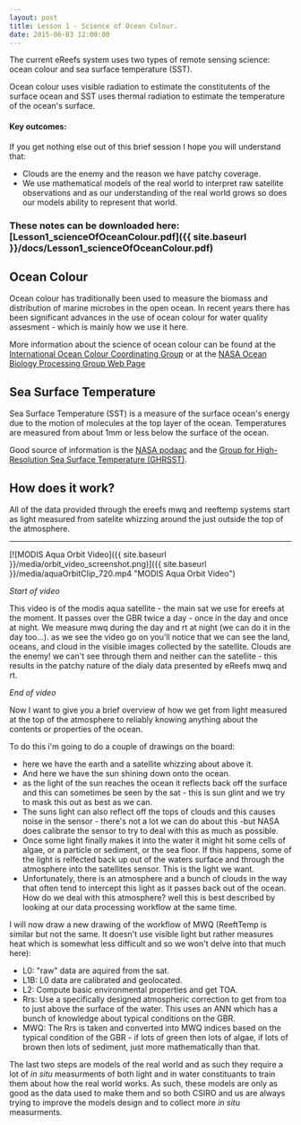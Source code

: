 ```yaml
---
layout: post
title: Lesson 1 - Science of Ocean Colour.
date: 2015-06-03 12:00:00
---
```


The current eReefs system uses two types of remote sensing science: ocean colour and sea surface temperature (SST).

Ocean colour uses visible radiation to estimate the constitutents of the surface ocean and SST uses thermal radiation to estimate the temperature of the ocean's surface.

#### Key outcomes:
If you get nothing else out of this brief session I hope you will understand that:

- Clouds are the enemy and the reason we have patchy coverage.
- We use mathematical models of the real world to interpret raw satellite observations and as our understanding of the real world grows so does our models ability to represent that world.

### These notes can be downloaded here: [Lesson1_scienceOfOceanColour.pdf]({{ site.baseurl }}/docs/Lesson1_scienceOfOceanColour.pdf)



## Ocean Colour
Ocean colour has traditionally been used to measure the biomass and distribution of marine microbes in the open ocean. In recent years there has been significant advances in the use of ocean colour for water quality assesment - which is mainly how we use it here.

More information about the science of ocean colour can be found at the [International Ocean Colour Coordinating Group](http://www.ioccg.org/ "IOCCG HomePage") or at the [NASA Ocean Biology Processing Group Web Page](http://oceancolor.gsfc.nasa.gov/cms/ "OceanColorWeb")

## Sea Surface Temperature
Sea Surface Temperature (SST) is a measure of the surface ocean's energy due to the motion of molecules at the top layer of the ocean. Temperatures are measured from about 1mm or less below the surface of the ocean.

Good source of information is the [NASA podaac](https://podaac.jpl.nasa.gov/SeaSurfaceTemperature "podaac sst site") and the [Group for High-Resolution Sea Surface Temperature (GHRSST)](https://www.ghrsst.org/ "GHRSST HomePage").

## How does it work?
All of the data provided through the ereefs mwq and reeftemp systems start as light measured from satelite whizzing around the just outside the top of the atmosphere.

---

[![MODIS Aqua Orbit Video]({{ site.baseurl }}/media/orbit_video_screenshot.png)]({{ site.baseurl }}/media/aquaOrbitClip_720.mp4 "MODIS Aqua Orbit Video")


*Start of video*

This video is of the modis aqua satellite - the main sat we use for ereefs at the moment. It passes over the GBR twice a day - once in the day and once at night. We measure mwq during the day and rt at night (we can do it in the day too...). as we see the video go on you'll notice that we can see the land, oceans, and cloud in the visible images collected by the satellite. Clouds are the enemy! we can't see through them and neither can the satellite - this results in the patchy nature of the dialy data presented by eReefs mwq and rt.

*End of video*

Now I want to give you a brief overview of how we get from light measured at the top of the atmosphere to reliably knowing anything about the contents or properties of the ocean.

To do this i'm going to do a couple of drawings on the board:

- here we have the earth and a satellite whizzing about above it.
- And here we have the sun shining down onto the ocean.
- as the light of the sun reaches the ocean it reflects back off the surface and this can sometimes be seen by the sat - this is sun glint and we try to mask this out as best as we can.
- The suns light can also reflect off the tops of clouds and this causes noise in the sensor - there's not a lot we can do about this -but NASA does calibrate the sensor to try to deal with this as much as possible.
- Once some light finally makes it into the water it might hit some cells of algae, or a particle or sediment, or the sea floor. If this happens, some of the light is relfected back up out of the waters surface and through the atmosphere into the satellites sensor. This is the light we want.
- Unfortunately, there is an atmosphere and a bunch of clouds in the way that often tend to intercept this light as it passes back out of the ocean. How do we deal with this atmosphere? well this is best described by looking at our data processing workflow at the same time.


I will now draw a new drawing of the workflow of MWQ (ReeftTemp is similar but not the same. It doesn't use visible light but rather measures heat which is somewhat less difficult and so we won't delve into that much here):

- L0: "raw" data are aquired from the sat.
- L1B: L0 data are calibrated and geolocated.
- L2: Compute basic environmental properties and get TOA.
- Rrs: Use a specifically designed atmospheric correction to get from toa to just above the surface of the water. This uses an ANN which has a bunch of knowledge about typical conditions on the GBR.
- MWQ: The Rrs is taken and converted into MWQ indices based on the typical condition of the GBR - if lots of green then lots of algae, if lots of brown then lots of sediment, just more mathematically than that.

The last two steps are models of the real world and as such they require a lot of *in situ* measurments of both light and in water constituants to train them about how the real world works. As such, these models are only as good as the data used to make them and so both CSIRO and us are always trying to improve the models design and to collect more *in situ* measurments.
